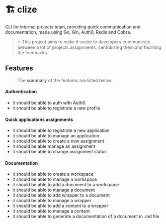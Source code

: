 # 🏗️ clize

CLI for internal projects team, providing quick communication and documentation, made using Go, Gin, Auth0, Redis and Cobra.

> 🔥 This project aims to make it easier to developers communicate between a lot of projects assignments, centralizing them and faciliting the feedbacks.

## Features

> The **summary** of the features are listed below.

#### Authentication

- it should be able to auth with Auth0
- it should be able to registrate a new profile

#### Quick applications assignments

- it should be able to registrate a new application
- it should be able to manage an application
- it should be able to create a new assignment
- it should be able manage an assignment
- it should be able to change assignment status

#### Documentation

- it should be able to create a workspace
- it should be able to manage a workspace
- it should be able to add a document to a workspace
- it should be able to manage a document
- it should be able to add wrapper to a document
- it should be able to manage a wrapper
- it should be able to add a content to a wrapper
- it should be able to manage a content
- it should be able to generate a documentation of a document in .md file
